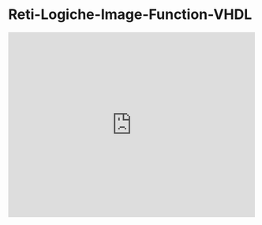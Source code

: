# Reti-Logiche-Image-Function-VHDL
<embed src="https://github.com/KevinMTO/Reti-Logiche-Image-Function-VHDL/blob/master/Image%20Function%20Documentation.pdf" width="500" height="375">
